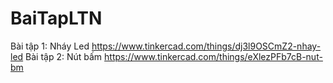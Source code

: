 # BaiTapLTN
Bài tập 1: Nháy Led
https://www.tinkercad.com/things/dj3l9OSCmZ2-nhay-led
Bài tập 2: Nút bấm
https://www.tinkercad.com/things/eXlezPFb7cB-nut-bm
